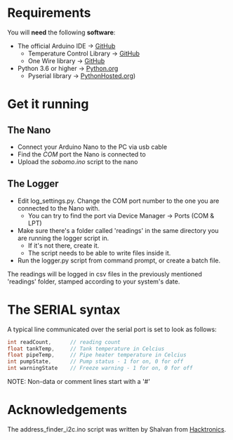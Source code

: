 # Requirements
You will **need** the following **software**:
* The official Arduino IDE -> [GitHub](https://www.arduino.cc/en/Main/Software)
    * Temperature Control Library -> [GitHub](https://github.com/milesburton/Arduino-Temperature-Control-Library)
    * One Wire library -> [GitHub](https://github.com/PaulStoffregen/OneWire)
* Python 3.6 or higher -> [Python.org](https://www.python.org/downloads/)
    * Pyserial library -> [PythonHosted.org](https://pythonhosted.org/pyserial/pyserial.html#installation))

# Get it running
## The Nano
* Connect your Arduino Nano to the PC via usb cable
* Find the *COM* port the Nano is connected to
* Upload the *sobomo.ino* script to the nano

## The Logger
* Edit log_settings.py. Change the COM port number to the one you are connected to the Nano with.
  * You can try to find the port via Device Manager -> Ports (COM & LPT)
* Make sure there's a folder called 'readings' in the same directory you are running the logger script in. 
  * If it's not there, create it.
  * The script needs to be able to write files inside it.
* Run the logger.py script from command prompt, or create a batch file.

The readings will be logged in csv files in the previously mentioned 'readings' folder, stamped according to your system's date.

# The SERIAL syntax
A typical line communicated over the serial port is set to look as follows:
```C++
int readCount,      // reading count
float tankTemp,     // Tank temperature in Celcius
float pipeTemp,     // Pipe heater temperature in Celcius
int pumpState,      // Pump status - 1 for on, 0 for off
int warningState    // Freeze warning - 1 for on, 0 for off
```
NOTE: Non-data or comment lines start with a '#'

# Acknowledgements
The address_finder_i2c.ino script was written by Shalvan from [Hacktronics](https://www.hacktronics.com/Tutorials/arduino-1-wire-address-finder.html).
